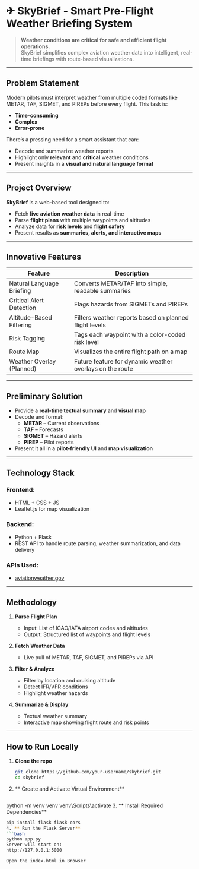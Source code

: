 # ✈ SkyBrief - Smart Pre-Flight Weather Briefing System

> **Weather conditions are critical for safe and efficient flight operations.**  
> SkyBrief simplifies complex aviation weather data into intelligent, real-time briefings with route-based visualizations.

---

##  Problem Statement

Modern pilots must interpret weather from multiple coded formats like METAR, TAF, SIGMET, and PIREPs before every flight. This task is:

- **Time-consuming**
- **Complex**
- **Error-prone**

There’s a pressing need for a smart assistant that can:
- Decode and summarize weather reports
- Highlight only **relevant** and **critical** weather conditions
- Present insights in a **visual and natural language format**

---

## Project Overview

**SkyBrief** is a web-based tool designed to:
- Fetch **live aviation weather data** in real-time
- Parse **flight plans** with multiple waypoints and altitudes
- Analyze data for **risk levels** and **flight safety**
- Present results as **summaries, alerts, and interactive maps**

---

## Innovative Features

| Feature | Description |
|--------|-------------|
| Natural Language Briefing | Converts METAR/TAF into simple, readable summaries |
| Critical Alert Detection | Flags hazards from SIGMETs and PIREPs |
| Altitude-Based Filtering | Filters weather reports based on planned flight levels |
| Risk Tagging | Tags each waypoint with a color-coded risk level |
| Route Map | Visualizes the entire flight path on a map |
| Weather Overlay (Planned) | Future feature for dynamic weather overlays on the route |

---

## Preliminary Solution

- Provide a **real-time textual summary** and **visual map**
- Decode and format:
  - **METAR** – Current observations
  - **TAF** – Forecasts
  - **SIGMET** – Hazard alerts
  - **PIREP** – Pilot reports
- Present it all in a **pilot-friendly UI** and **map visualization**

---

## Technology Stack

### Frontend:
- HTML + CSS + JS
- Leaflet.js for map visualization

### Backend:
- Python + Flask
- REST API to handle route parsing, weather summarization, and data delivery

### APIs Used:
- [aviationweather.gov](https://aviationweather.gov/)


---

## Methodology

1. **Parse Flight Plan**
   - Input: List of ICAO/IATA airport codes and altitudes
   - Output: Structured list of waypoints and flight levels

2. **Fetch Weather Data**
   - Live pull of METAR, TAF, SIGMET, and PIREPs via API

3. **Filter & Analyze**
   - Filter by location and cruising altitude
   - Detect IFR/VFR conditions
   - Highlight weather hazards

4. **Summarize & Display**
   - Textual weather summary
   - Interactive map showing flight route and risk points

---

## How to Run Locally

1. **Clone the repo**  
   ```bash
   git clone https://github.com/your-username/skybrief.git
   cd skybrief
2. ** Create and Activate Virtual Environment**  
   ```bash
  python -m venv venv
  venv\Scripts\activate
3. ** Install Required Dependencies**  
   ```bash
  pip install flask flask-cors
4. ** Run the Flask Server**  
   ```bash
  python app.py
Server will start on:
http://127.0.0.1:5000

Open the index.html in Browser

